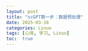 ```yaml
---
layout: post
title: "scGPT第一步：数据预处理"
date: 2025-03-16
categories: Linux
tags: [心得, 学习, Linux]
toc:  true
---
```


